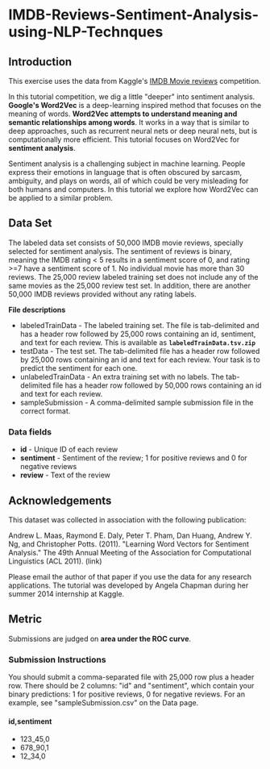 # IMDB-Reviews-Sentiment-Analysis-using-NLP-Technques
## Introduction

This exercise uses the data from Kaggle's [IMDB Movie reviews](https://www.kaggle.com/c/word2vec-nlp-tutorial/data) competition.

In this tutorial competition, we dig a little "deeper" into sentiment analysis. **Google's Word2Vec** is a deep-learning inspired method that focuses on the meaning of words. **Word2Vec attempts to understand meaning and semantic relationships among words**. It works in a way that is similar to deep approaches, such as recurrent neural nets or deep neural nets, but is computationally more efficient. This tutorial focuses on Word2Vec for **sentiment analysis**.

Sentiment analysis is a challenging subject in machine learning. People express their emotions in language that is often obscured by sarcasm, ambiguity, and plays on words, all of which could be very misleading for both humans and computers. In this tutorial we explore how Word2Vec can be applied to a similar problem.

## Data Set

The labeled data set consists of 50,000 IMDB movie reviews, specially selected for sentiment analysis. The sentiment of reviews is binary, meaning the IMDB rating < 5 results in a sentiment score of 0, and rating >=7 have a sentiment score of 1. No individual movie has more than 30 reviews. The 25,000 review labeled training set does not include any of the same movies as the 25,000 review test set. In addition, there are another 50,000 IMDB reviews provided without any rating labels.

**File descriptions**

- labeledTrainData - The labeled training set. The file is tab-delimited and has a header row followed by 25,000 rows containing an id, sentiment, and text for each review. This is available as **`labeledTrainData.tsv.zip`**
- testData - The test set. The tab-delimited file has a header row followed by 25,000 rows containing an id and text for each review. Your task is to predict the sentiment for each one. 
- unlabeledTrainData - An extra training set with no labels. The tab-delimited file has a header row followed by 50,000 rows containing an id and text for each review. 
- sampleSubmission - A comma-delimited sample submission file in the correct format.

### Data fields

- **id** - Unique ID of each review
- **sentiment** - Sentiment of the review; 1 for positive reviews and 0 for negative reviews
- **review** - Text of the review

## Acknowledgements

This dataset was collected in association with the following publication:

Andrew L. Maas, Raymond E. Daly, Peter T. Pham, Dan Huang, Andrew Y. Ng, and Christopher Potts. (2011). "Learning Word Vectors for Sentiment Analysis." The 49th Annual Meeting of the Association for Computational Linguistics (ACL 2011). (link)

Please email the author of that paper if you use the data for any research applications. The tutorial was developed by Angela Chapman during her summer 2014 internship at Kaggle.

## Metric

Submissions are judged on **area under the ROC curve**. 

### Submission Instructions

You should submit a comma-separated file with 25,000 row plus a header row. There should be 2 columns: "id" and "sentiment", which contain your binary predictions: 1 for positive reviews, 0 for negative reviews. For an example, see "sampleSubmission.csv" on the Data page. 

#### id,sentiment
- 123_45,0 
- 678_90,1
- 12_34,0
